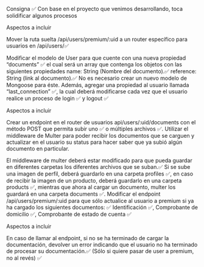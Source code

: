 Consigna
✅
Con base en el proyecto que venimos desarrollando, toca solidificar algunos procesos

Aspectos a incluir

Mover la ruta suelta /api/users/premium/:uid a un router específico para usuarios en /api/users/✅

Modificar el modelo de User para que cuente con una nueva propiedad “documents” ✅ el cual será un array que contenga los objetos con las siguientes propiedades 
name: String (Nombre del documento).✅
reference: String (link al documento).✅
	No es necesario crear un nuevo modelo de Mongoose para éste.
Además, agregar una propiedad al usuario llamada “last_connection” ✅, la cual deberá modificarse cada vez que el usuario realice un proceso de login ✅ y logout ✅


Aspectos a incluir

Crear un endpoint en el router de usuarios api/users/:uid/documents con el método POST que permita subir uno ✅ o múltiples archivos ✅. Utilizar el middleware de Multer para poder recibir los documentos que se carguen y actualizar en el usuario su status para hacer saber que ya subió algún documento en particular.

El middleware de multer deberá estar modificado para que pueda guardar en diferentes carpetas los diferentes archivos que se suban.✅
Si se sube una imagen de perfil, deberá guardarlo en una carpeta profiles ✅, en caso de recibir la imagen de un producto, deberá guardarlo en una carpeta products ✅, mientras que ahora al cargar un documento, multer los guardará en una carpeta documents ✅.
Modificar el endpoint /api/users/premium/:uid para que sólo actualice al usuario a premium si ya ha cargado los siguientes documentos: ✅
Identificación ✅, Comprobante de domicilio ✅, Comprobante de estado de cuenta ✅

Aspectos a incluir

En caso de llamar al endpoint, si no se ha terminado de cargar la documentación, devolver un error indicando que el usuario no ha terminado de procesar su documentación.✅
(Sólo si quiere pasar de user a premium, no al revés) ✅

